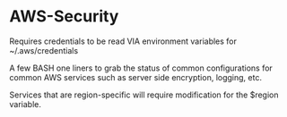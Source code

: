 # AWS-Security


Requires credentials to be read VIA environment variables for ~/.aws/credentials 


A few BASH one liners to grab the status of common configurations for common AWS services such as server side encryption, logging, etc.

Services that are region-specific will require modification for the $region variable. 

